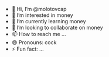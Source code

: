 - 👋 Hi, I’m @molotovcap
- 👀 I’m interested in money
- 🌱 I’m currently learning money
- 💞️ I’m looking to collaborate on money
- 📫 How to reach me ...
- 😄 Pronouns: cock
- ⚡ Fun fact: ...

<!---
molotovcap/molotovcap is a ✨ special ✨ repository because its `README.md` (this file) appears on your GitHub profile.
You can click the Preview link to take a look at your changes.
--->
